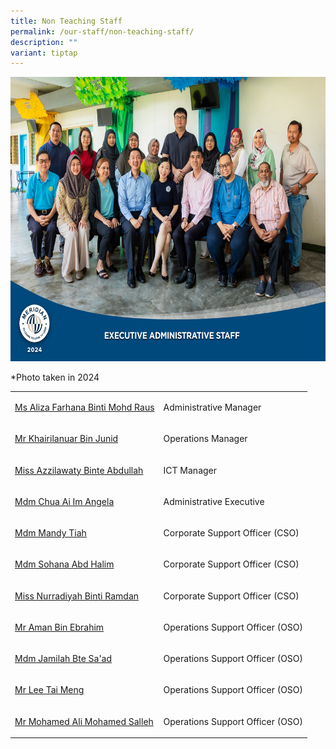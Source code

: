 ```yaml
---
title: Non Teaching Staff
permalink: /our-staff/non-teaching-staff/
description: ""
variant: tiptap
---
```

<div class="isomer-image-wrapper">
<img style="width:650px;height:455px;float:center" height="auto" width="100%" src="/images/Our%20Staff/2024%20Dept%20Photo/EXECUTIVE_ADMINISTRATIVE_STAFF_Formal.jpg">
</div>
<p>*Photo taken in 2024</p>
<table style="minWidth: 50px">
<colgroup>
<col>
<col>
</colgroup>
<tbody>
<tr>
<td rowspan="1" colspan="1">
<p><a href="mailto:aliza_farhana_mohd_raus@moe.edu.sg" rel="noopener noreferrer nofollow" target="_blank">Ms Aliza Farhana Binti Mohd Raus</a>
</p>
</td>
<td rowspan="1" colspan="1">
<p>Administrative Manager</p>
</td>
</tr>
<tr>
<td rowspan="1" colspan="1">
<p><a href="mailto:khairilanuar_junid@moe.edu.sg" rel="noopener noreferrer nofollow" target="_blank">Mr Khairilanuar Bin Junid</a>
</p>
</td>
<td rowspan="1" colspan="1">
<p>Operations Manager</p>
</td>
</tr>
<tr>
<td rowspan="1" colspan="1">
<p><a href="mailto:azzilawaty_abdullah@moe.edu.sg" rel="noopener noreferrer nofollow" target="_blank">Miss Azzilawaty Binte Abdullah</a>
</p>
</td>
<td rowspan="1" colspan="1">
<p>ICT Manager</p>
</td>
</tr>
<tr>
<td rowspan="1" colspan="1">
<p><a href="mailto:angela_chua_ai_im@moe.edu.sg" rel="noopener noreferrer nofollow" target="_blank">Mdm Chua Ai Im Angela</a>
</p>
</td>
<td rowspan="1" colspan="1">
<p>Administrative Executive</p>
</td>
</tr>
<tr>
<td rowspan="1" colspan="1">
<p><a href="mailto:mandy_tiah@moe.edu.sg" rel="noopener noreferrer nofollow" target="_blank">Mdm Mandy Tiah</a>
</p>
</td>
<td rowspan="1" colspan="1">
<p>Corporate Support Officer (CSO)</p>
</td>
</tr>
<tr>
<td rowspan="1" colspan="1">
<p><a href="mailto:Sohana_Abd_halim@moe.edu.sg" rel="noopener noreferrer nofollow" target="_blank">Mdm Sohana Abd Halim</a>
</p>
</td>
<td rowspan="1" colspan="1">
<p>Corporate Support Officer (CSO)</p>
</td>
</tr>
<tr>
<td rowspan="1" colspan="1">
<p><a href="mailto:nurradiyah_ramdan_a@moe.edu.sg" rel="noopener noreferrer nofollow" target="_blank">Miss Nurradiyah Binti Ramdan</a>
</p>
</td>
<td rowspan="1" colspan="1">
<p>Corporate Support Officer (CSO)</p>
</td>
</tr>
<tr>
<td rowspan="1" colspan="1">
<p><a href="" rel="noopener noreferrer nofollow" target="_blank">Mr Aman Bin Ebrahim</a>
</p>
</td>
<td rowspan="1" colspan="1">
<p>Operations Support Officer (OSO)</p>
</td>
</tr>
<tr>
<td rowspan="1" colspan="1">
<p><a href="" rel="noopener noreferrer nofollow" target="_blank">Mdm Jamilah Bte Sa'ad</a>
</p>
</td>
<td rowspan="1" colspan="1">
<p>Operations Support Officer (OSO)</p>
</td>
</tr>
<tr>
<td rowspan="1" colspan="1">
<p><a href="" rel="noopener noreferrer nofollow" target="_blank">Mr Lee Tai Meng</a>
</p>
</td>
<td rowspan="1" colspan="1">
<p>Operations Support Officer (OSO)</p>
</td>
</tr>
<tr>
<td rowspan="1" colspan="1">
<p><a href="" rel="noopener noreferrer nofollow" target="_blank">Mr Mohamed Ali Mohamed Salleh</a>
</p>
</td>
<td rowspan="1" colspan="1">
<p>Operations Support Officer (OSO)</p>
</td>
</tr>
</tbody>
</table>
<p></p>